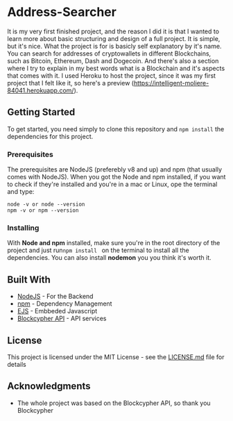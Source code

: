 # Address-Searcher

It is my very first finished project, and the reason I did it is that I wanted to learn more about basic structuring and design of a full project. It is simple, but it's nice. What the project is for is basicly self explanatory by it's name. You can search for addresses of cryptowallets in different Blockchains, such as Bitcoin, Ethereum, Dash and Dogecoin. And there's also a section where I try to explain in my best words what is a Blockchain and it's aspects that comes with it. I used Heroku to host the project, since it was my first project that I felt like it, so here's a preview (https://intelligent-moliere-84041.herokuapp.com/).


## Getting Started

To get started, you need simply to clone this repository and ```npm install``` the dependencies for this project.

### Prerequisites

The prerequisites are NodeJS (preferebly v8 and up) and npm (that usually comes with NodeJS). When you got the Node and npm installed, if you want to check if they're installed and you're in a mac or Linux, ope the terminal and type:
```
node -v or node --version
npm -v or npm --version
```
### Installing

With **Node and npm** installed, make sure you're in the root directory of the project and just run```npm install ``` on the terminal to install all the dependencies. You can also install **nodemon** you you think it's worth it.

## Built With

* [NodeJS](https://nodejs.org/en/) - For the Backend
* [npm](https://www.npmjs.com/) - Dependency Management
* [EJS](http://ejs.co/) - Embbeded Javascript
* [Blockcypher API](https://www.blockcypher.com/dev/) - API services

## License

This project is licensed under the MIT License - see the [LICENSE.md](LICENSE.md) file for details

## Acknowledgments

* The whole project was based on the Blockcypher API, so thank you Blockcypher
